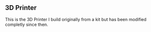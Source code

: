 ## 3D Printer
This is the 3D Printer I build originally from a kit but has been modified completly since then.